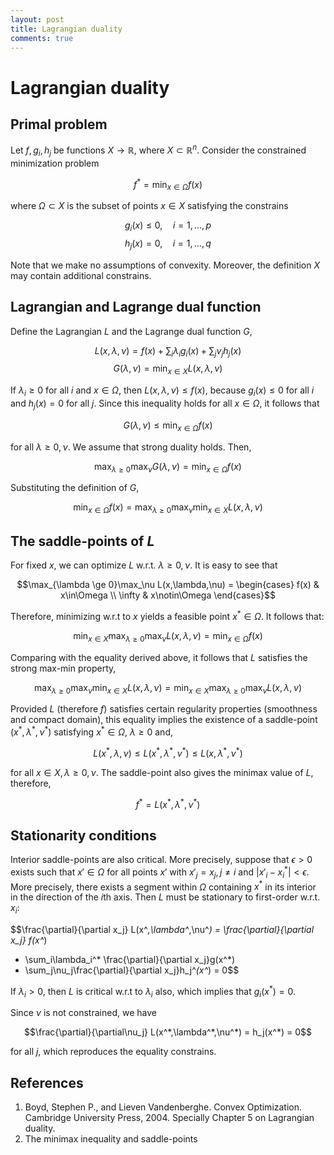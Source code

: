```yaml
---
layout: post
title: Lagrangian duality
comments: true
---
```

# Lagrangian duality

## Primal problem

Let $f,g_i,h_j$ be functions $X\rightarrow\mathbb R$, where $X\subset\mathbb R^n$. Consider the constrained minimization problem

$$f^* = \min_{x\in\Omega} f(x)$$

where $\Omega\subset X$ is the subset of points $x\in X$ satisfying the constrains

$$g_i(x)\le0,\quad i=1,\dots,p$$
$$h_j(x)=0,  \quad i=1,\dots,q$$

Note that we make no assumptions of convexity. Moreover, the definition $X$ may contain additional constrains.

## Lagrangian and Lagrange dual function

Define the Lagrangian $L$ and the Lagrange dual function $G$,

$$L(x,\lambda,\nu) = f(x) + \sum_i\lambda_i g_i(x) + \sum_j\nu_jh_j(x)$$
$$G(\lambda,\nu) = \min_{x\in X} L(x,\lambda,\nu)$$

If $\lambda_i\ge0$ for all $i$ and $x\in\Omega$, then $L(x,\lambda,\nu)\le f(x)$, because $g_i(x)\le0$ for all $i$ and $h_j(x)=0$ for all $j$. Since this inequality holds for all $x\in\Omega$, it follows that

$$G(\lambda,\nu) \le \min_{x\in\Omega} f(x)$$

for all $\lambda\ge0,\nu$. We assume that strong duality holds. Then,

$$\max_{\lambda\ge0}\max_\nu G(\lambda,\nu) = \min_{x\in\Omega}f(x)$$

Substituting the definition of $G$,

$$\min_{x\in\Omega}f(x) = \max_{\lambda\ge0}\max_\nu\min_{x\in X}L(x,\lambda,\nu)$$

## The saddle-points of $L$

For fixed $x$, we can optimize $L$ w.r.t. $\lambda\ge0,\nu$. It is easy to see that

$$\max_{\lambda \ge 0}\max_\nu L(x,\lambda,\nu) =
\begin{cases}
  f(x)      & x\in\Omega \\
  \infty    & x\notin\Omega
\end{cases}$$

Therefore, minimizing w.r.t to $x$ yields a feasible point $x^*\in\Omega$. It follows that:

$$\min_{x\in X}\max_{\lambda\ge0}\max_\nu L(x,\lambda,\nu) = \min_{x\in\Omega}f(x)$$

Comparing with the equality derived above, it follows that $L$ satisfies the strong max-min property,

$$\max_{\lambda\ge0}\max_\nu\min_{x\in X}L(x,\lambda,\nu)
= \min_{x\in X}\max_{\lambda\ge0}\max_\nu L(x,\lambda,\nu)$$

Provided $L$ (therefore $f$) satisfies certain regularity properties (smoothness and compact domain), this equality implies the existence of a saddle-point $(x^*, \lambda^*, \nu^*)$ satisfying
$x^* \in \Omega$, $\lambda\ge0$
and,

$$L(x^*,\lambda,\nu) \le L(x^*,\lambda^*,\nu^*) \le L(x,\lambda^*,\nu^*)$$

for all $x\in X,\lambda\ge0,\nu$. The saddle-point also gives the minimax value of $L$, therefore,

$$f^* = L(x^*,\lambda^*,\nu^*)$$

## Stationarity conditions

Interior saddle-points are also critical. More precisely, suppose that $\epsilon>0$ exists such that $x'\in\Omega$ for all points $x'$ with $x'_j=x_j,j\ne i$ and $|x'_i - x_i^*| < \epsilon$. More precisely, there exists a segment within $\Omega$ containing $x^*$ in its interior in the direction of the $i$th axis. Then $L$ must be stationary to first-order w.r.t. $x_i$:

$$\frac{\partial}{\partial x_j} L(x^*,\lambda^*,\nu^*)
= \frac{\partial}{\partial x_j} f(x^*)
+ \sum_i\lambda_i^* \frac{\partial}{\partial x_j}g(x^*)
+ \sum_j\nu_j\frac{\partial}{\partial x_j}h_j^*(x^*) = 0$$

If $\lambda_i>0$, then $L$ is critical w.r.t to $\lambda_i$ also, which implies that $g_i(x^*)=0$.

Since $\nu$ is not constrained, we have

$$\frac{\partial}{\partial\nu_j} L(x^*,\lambda^*,\nu^*) = h_j(x^*) = 0$$

for all $j$, which reproduces the equality constrains.

## References

1. Boyd, Stephen P., and Lieven Vandenberghe. Convex Optimization. Cambridge University Press, 2004. Specially Chapter 5 on Lagrangian duality.
2. The minimax inequality and saddle-points